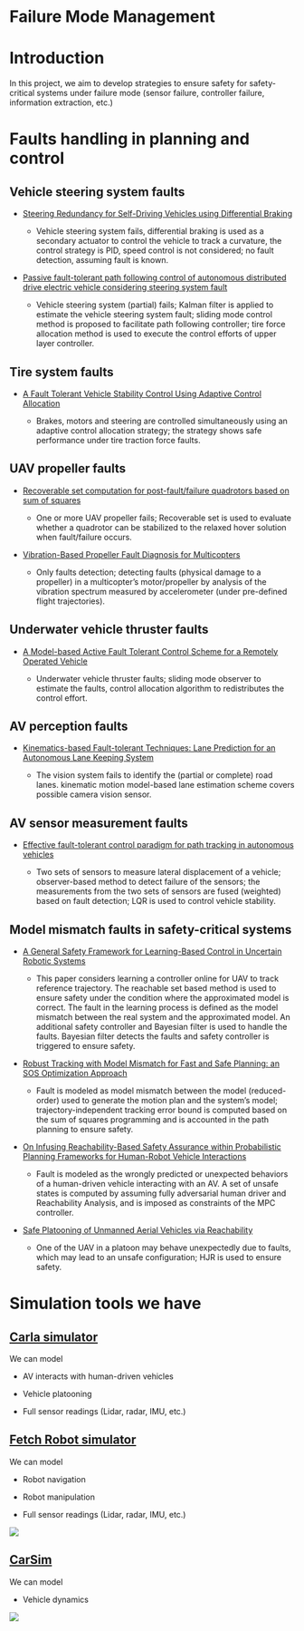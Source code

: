 # Failure Mode Management


# Introduction

In this project, we aim to develop strategies to ensure safety for safety-critical systems under failure mode (sensor failure, controller failure, information extraction, etc.)

<!-- ## Papers to read

### Recoverable set 


### Positive invariant set


### Reachability set 
1. Introduction slide https://people.eecs.berkeley.edu/~somil/Papers/Introduction_to_Reachability_to_Share.pdf

2. Safe learning robot  
https://people.eecs.berkeley.edu/~jfisac/papers/General_Safe_Learning.pdf -->


# Faults handling in planning and control
 

## Vehicle steering system faults


+ [Steering Redundancy for Self-Driving Vehicles using Differential Braking](https://www.tandfonline.com/doi/abs/10.1080/00423114.2017.1356929)

    - Vehicle steering system fails, differential braking is used as a secondary actuator to control the vehicle to track a curvature, the control strategy is PID, speed control is not considered; no fault detection, assuming fault is known.


+ [Passive fault-tolerant path following control of autonomous distributed drive electric vehicle considering steering system fault](https://www.sciencedirect.com/science/article/pii/S0888327019300196)

    - Vehicle steering system (partial) fails; Kalman filter is applied to estimate the vehicle steering system fault; sliding mode control method is proposed to facilitate path following controller; tire force allocation method is used to execute the control efforts of upper layer controller.

## Tire system faults

+ [A Fault Tolerant Vehicle Stability Control Using Adaptive Control Allocation](https://asmedigitalcollection.asme.org/DSCC/proceedings-abstract/DSCC2018/51890/V001T09A002/455564)

    - Brakes, motors and steering are controlled simultaneously using an adaptive control allocation strategy; the strategy shows safe performance under tire traction force faults.


## UAV propeller faults

+ [Recoverable set computation for post-fault/failure quadrotors based on sum of squares](https://ieeexplore.ieee.org/document/7739731)

    - One or more UAV propeller fails; Recoverable set is used to evaluate whether a quadrotor can be stabilized to the relaxed hover solution when fault/failure occurs.

+ [Vibration-Based Propeller Fault Diagnosis for Multicopters](https://ieeexplore.ieee.org/document/8453400)

    - Only faults detection; detecting faults (physical damage to a propeller) in a multicopter’s motor/propeller by analysis of the vibration spectrum measured by accelerometer (under pre-defined flight trajectories).

## Underwater vehicle thruster faults

+ [A Model-based Active Fault Tolerant Control Scheme for a Remotely Operated Vehicle](https://www.sciencedirect.com/science/article/pii/S240589631832384X)

    - Underwater vehicle thruster faults; sliding mode observer to estimate the faults, control allocation algorithm to redistributes the control effort.



## AV perception faults

+ [Kinematics-based Fault-tolerant Techniques: Lane Prediction for an Autonomous Lane Keeping System](https://link.springer.com/article/10.1007/s12555-017-0449-8)

    - The vision system fails to identify the (partial or complete) road lanes. kinematic motion model-based lane estimation scheme covers possible camera vision sensor.

## AV sensor measurement faults
+ [Effective fault-tolerant control paradigm for path tracking in autonomous vehicles](https://www.tandfonline.com/doi/full/10.1080/21642583.2014.1002138)

    - Two sets of sensors to measure lateral displacement of a vehicle; observer-based method to detect failure of the sensors; the measurements from the two sets of sensors are fused (weighted) based on fault detection; LQR is used to control vehicle stability.


## Model mismatch faults in safety-critical systems  

+ [A General Safety Framework for Learning-Based Control in Uncertain Robotic Systems](https://people.eecs.berkeley.edu/~jfisac/papers/General_Safe_Learning.pdf)

    - This paper considers learning a controller online for UAV to track reference trajectory. The reachable set based method is used to ensure safety under the condition where the approximated model is correct. The fault in the learning process is defined as the model mismatch between the real system and the approximated model. An additional safety controller and Bayesian filter is used to handle the faults. Bayesian filter detects the faults and safety controller is triggered to ensure safety.


+ [Robust Tracking with Model Mismatch for Fast and Safe Planning: an SOS Optimization Approach](https://arxiv.org/abs/1808.00649)
    
    - Fault is modeled as model mismatch between the model (reduced-order) used to generate the motion plan and the system’s model; trajectory-independent tracking error bound is computed based on the sum of squares programming and is accounted in the path planning to ensure safety.

+ [On Infusing Reachability-Based Safety Assurance within Probabilistic Planning Frameworks for Human-Robot Vehicle Interactions](http://asl.stanford.edu/wp-content/papercite-data/pdf/Leung.Schmerling.Chen.ea.ISER18.pdf)

    - Fault is modeled as the wrongly predicted or unexpected behaviors of a human-driven vehicle interacting with an AV. A set of unsafe states is computed by assuming fully adversarial human driver and Reachability Analysis, and is imposed as constraints of the MPC controller.

+ [Safe Platooning of Unmanned Aerial Vehicles via Reachability](https://arxiv.org/abs/1503.07253)
    - One of the UAV in a platoon may behave unexpectedly due to faults, which may lead to an unsafe configuration; HJR is used to ensure safety.



# Simulation tools we have


## [Carla simulator](https://github.com/carla-simulator/carla)

We can model

* AV interacts with human-driven vehicles

* Vehicle platooning 

* Full sensor readings (Lidar, radar, IMU, etc.)


## [Fetch Robot simulator](https://docs.fetchrobotics.com/manipulation.html)

We can model

* Robot navigation

* Robot manipulation

* Full sensor readings (Lidar, radar, IMU, etc.)

![](media/kidnapped_robot.gif)

## [CarSim](https://www.carsim.com/products/carsim/index.php)

We can model

* Vehicle dynamics

![](media/rollover.gif)
